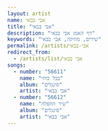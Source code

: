 ```yaml
---
layout: artist
name: אבי בבאי
title: "אבי בבאי"
description: "דף האמן אבי בבאי"
keywords: "שירים, מוזיקה, אבי בבאי"
permalink: /artists/אבי-בבאי
redirect_from:
  - /artists/list/אבי בבאי
songs:
  - number: "56611"
    name: "בכל כוחי"
    album: "סינגלים"
    artist: "אבי בבאי"
  - number: "56612"
    name: "שיר החפלה"
    album: "סינגלים"
    artist: "אבי בבאי"
---
```

